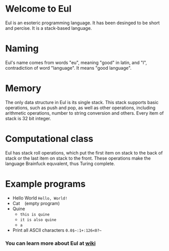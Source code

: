 ﻿# Welcome to Eul
Eul is an esoteric programming language. It has been desinged to be short and percise. It is a stack-based language.

# Naming
Eul's name comes from words "eu", meaning "good" in latin, and "l", contradiction of word "language". It means "good language".

# Memory
The only data structure in Eul is its single stack. This stack supports basic operations, such as push and pop, as well as other operations, including arithmetic operations, number to string conversion and others. Every item of stack is 32 bit integer.
# Computational class
Eul has stack roll operations, which put the first item on stack to the back of stack or the last item on stack to the front. These operations make the language Brainfuck equvalent, thus Turing complete.

# Example programs
- Hello World
  `Hello, World!`
- Cat
  ` ` (empty program)
- Quine
   * `this is quine`
   * `it is also quine`
   * `a`
- Print all ASCII characters
  `0.0$~:1+:126<0?~`


### You can learn more about Eul at [wiki](https://github.com/Greatcode/Eul/wiki)
